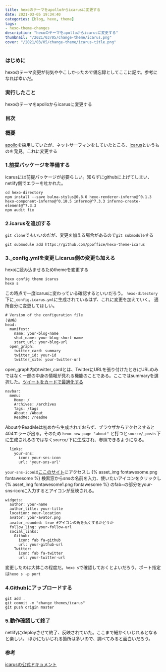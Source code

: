 ```yaml
---
title: hexoのテーマをapolloからicarusに変更する
date: 2021-03-05 19:34:40
categories: [blog, hexo, theme]
tags:
- hexo-theme-changes
description: "hexoのテーマをapolloからicarusに変更する"
thumbnail: "/2021/03/05/change-theme/icarus.png"
cover: "/2021/03/05/change-theme/icarus-title.png"
---
```


### はじめに
hexoのテーマ変更が何気ややこしかったので備忘録としてここに記す。参考になれば幸いだ。

### 実行したこと
hexoのテーマをapolloからicarusに変更する

### 目次
<!-- toc -->

### 概要
[apollo](https://github.com/AthenaYin/hexo-theme-apollo.git)を採用していたが、ネットサーフィンをしていたところ、[icarus](https://github.com/ppoffice/hexo-theme-icarus)というものを発見。これに変更する
<!-- more -->

### 1.前提パッケージを準備する
icarusには前提パッケージが必要らしい。知らずにgithubに上げてしまい、netlify側でエラーを吐かれた。

```
cd hexo-directory
npm install --save bulma-stylus@0.8.0 hexo-renderer-inferno@^0.1.3 hexo-component-inferno@^0.10.5 inferno@^7.3.3 inferno-create-element@^7.3.3
npm audit fix
```

### 2.icarusを追加する
`git clone`でもいいのだが、変更を加える場合があるので`git submodule`する
```
git submodule add https://github.com/ppoffice/hexo-theme-icarus
```

### 3._config.ymlを変更しicarus側の変更も加える
hexoに読み込ませるためthemeを変更する
```
hexo config theme icarus
hexo s
```
この時点で一度icarusに変わっている確認するといいだろう。
`hexo-ditectory`下に`_config.icarus.yml`に生成されているはず、これに変更を加えていく。
適所自分に変更してほしい。

```
# Version of the configuration file
(省略)
head:
  manifest:
    name: your-blog-name
    shot_name: your-blog-short-name
    start_url: your-blog-url
  open_graph:
    twitter_card: summary
    twitter_id: your-id
    twitter_site: your-twitter-url
```
open_graph内のtwitter_cardとは、TwitterにURLを張り付けたときにURLのみではなく一部の中身の情報が見れる機能のことである。ここではsummaryを選択した。[ツイートをカードで最適化する](https://developer.twitter.com/ja/docs/tweets/optimize-with-cards/guides/getting-started)

```
navbar:
  menu: 
    Home: /
    Archives: /archives
    Tags: /tags
    About: /About
    ReadMe: /readme
```
AboutやReadMeは初めから生成されておらず、ブラウザからアクセスすると404エラーが出る。そのため
```hexo new page "about"```
と打つと`source/_posts`下に生成されるのではなく`source/`下に生成され、参照できるようになる。

```
  links:
    your-sns:
      icon: your-sns-icon
      url: 'your-sns-url'
```
`your-sns-icon`は[ここのサイト](https://fontawesome.com/icons?d=gallery&p=2)にアクセスし
{% asset_img fontawesome.png fontawesome %} 
検索窓からsnsの名前を入力、使いたいアイコンをクリックし
{% asset_img fontawesome1.png fontawesome %}
のfab~の部分をyour-sns-iconに入力するとアイコンが反映される。

```
widgets:
  author: your-name
  author_title: your-title
  location: your-location
  avator: your-avator.png
  avator_rounded: true #アイコンの角を丸くするかどうか
  follow_ling: your-follow-url
  social_links:
    Github:
      icon: fab fa-github
      url: your-github-url
    Twitter:
      icon: fab fa-twitter
      url: your-twitter-url
```
変更したのは大体この程度だ。`hexo s`で確認しておくとよいだろう。ポート指定は`hexo s -p port`

### 4.Githubにアップロードする
```
git add .
git commit -m "change themes/icarus"
git push origin master
```

### 5.動作確認して終了
netlifyにdeployさせて終了、反映されていた。ここまで細かくいじれるとなると楽しい。
ほかにもいじれる箇所は多いので、調べてみると面白いだろう。

### 参考
[icarusの公式ドキュメント](https://blog.zhangruipeng.me/hexo-theme-icarus/)